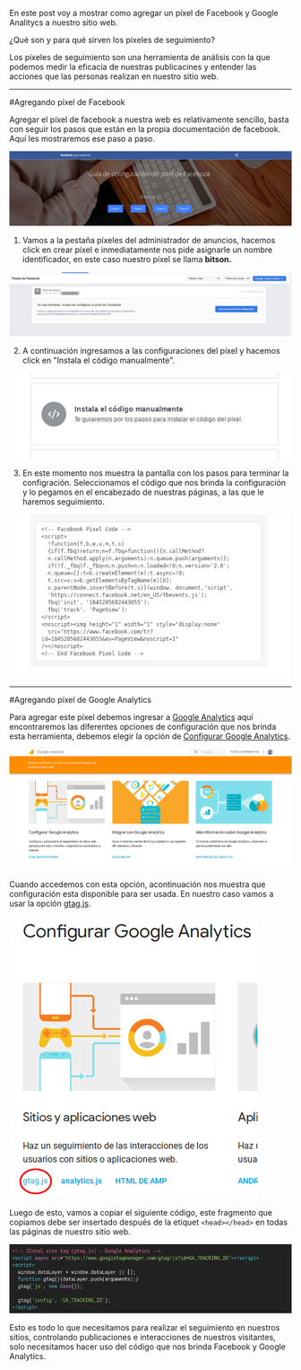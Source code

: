 <!--
.. title: Píxel de seguimiento
.. slug: pixel-de-seguimiento
.. date: 2018-05-21 15:34:00 UTC-03:00
.. tags: 
.. category: 
.. link: 
.. description: 
.. type: text
.. author: maleCuervo
-->

En este post voy a mostrar como agregar un píxel de Facebook y Google Analitycs a nuestro sitio web.

¿Qué son y para qué sirven los píxeles de seguimiento?

Los píxeles de seguimiento son una herramienta de análisis con la que podemos medir la eficacia de nuestras publicacines y entender las acciones que las personas realizan en nuestro sitio web.

---

#Agregando píxel de Facebook

Agregar el píxel de facebook a nuestra web es relativamente sencillo, basta con seguir los pasos que están en la propia documentación de facebook. Aquí les mostraremos ese paso a paso.

![imagen](/img/pixel/intro-pixel.png)

1) Vamos a la pestaña píxeles del administrador de anuncios, hacemos click en crear píxel e inmediatamente nos pide asignarle un nombre identificador, en este caso nuestro píxel se llama **bitson.**

![imagen](/img/pixel/confi-pixel.png)

2) A continuación ingresamos a las configuraciones del píxel y hacemos click en "Instala el código manualmente".

![imagen](/img/pixel/instalacion-manual.png)

3) En este momento nos muestra la pantalla con los pasos para terminar la configración.
Seleccionamos el código que nos brinda la configuración y lo pegamos en el encabezado de nuestras páginas, a las que le haremos seguimiento.

![imagen](/img/pixel/script-facebook.png)

---

#Agregando píxel de Google Analytics

Para agregar este píxel debemos ingresar a [Google Analytics](https://developers.google.com/analytics "Google Analytics") aquí encontraremos las diferentes opciones de configuración que nos brinda esta herramienta, debemos elegir la opción de [Configurar Google Analytics](https://developers.google.com/analytics/devguides/collection/?hl=es-419 "Configurar Google Analytics"). 

![imagen](/img/pixel/google-analytics.png)	

Cuando accedemos con esta opción, acontinuación nos muestra que configuración esta disponible para ser usada. En nuestro caso vamos a usar la opción [gtag.js](https://developers.google.com/analytics/devguides/collection/gtagjs/?hl=es-419 "gtag.js").

![imagen](/img/pixel/gtag.png)

Luego de esto, vamos a copiar el siguiente código, este fragmento que copiamos debe ser insertado después de la etiquet `<head></head>` en todas las páginas de nuestro sitio web.

![imagen](/img/pixel/script-google.png)

Esto es todo lo que necesitamos para realizar el seguimiento en nuestros sitios, controlando publicaciones e interacciones de nuestros visitantes, solo necesitamos hacer uso del código que nos brinda Facebook y Google Analytics.
